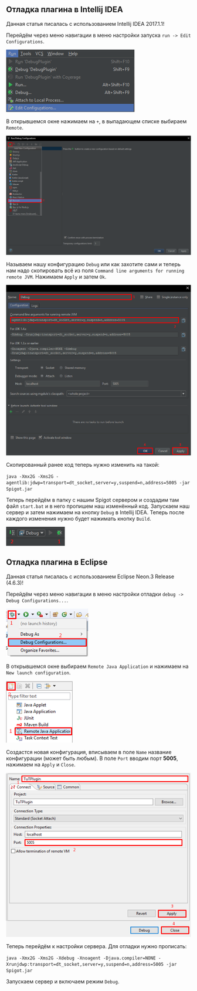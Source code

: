 ## Отладка плагина в Intellij IDEA

Данная статья писалась с использованием Intellij IDEA 2017.1.1!

Перейдём через меню навигации в меню настройки запуска `run -> Edit Configurations`.

![Edit Configurations](images/run.png)

В открывшемся окне нажимаем на `+`, в выпадающем списке выбираем `Remote`.

![Add](images/remote.png)

Называем нашу конфигурацию `Debug` или как захотите сами и теперь нам надо скопировать всё из поля `Command line arguments for running remote JVM`. Нажимаем `Apply` и затем `Ok`.

![Configuration](images/configuration.png)

Скопированный ранее код теперь нужно изменить на такой:

`java -Xmx2G -Xms2G -agentlib:jdwp=transport=dt_socket,server=y,suspend=n,address=5005 -jar Spigot.jar`

Теперь перейдём в папку с нашим Spigot сервером и создадим там файл `start.bat` и в него пропишем наш изменённый код. Запускаем наш сервер и затем нажимаем на кнопку `Debug` в Intellij IDEA. Теперь после каждого изменения нужно будет нажимать кнопку `Build`.

 ![Start](images/start.png)

## Отладка плагина в Eclipse

Данная статья писалась с использованием Eclipse Neon.3 Release (4.6.3)!

Перейдём через меню навигации в меню настройки отладки `debug -> Debug Configurations...`.

![Eclipse Debug](images/ecl_debug.png)

В открывшемся окне выбираем `Remote Java Application` и нажимаем на `New launch configuration`.

![Eclipse Remote](images/ecl_config.png)

Создастся новая конфигурация, вписываем в поле `Name` название конфигурации (может быть любым). В поле `Port` вводим порт **5005**, нажимаем на `Apply` и `Close`.

![Eclipse Setting](images/ecl_setting.png)

Теперь перейдём к настройки сервера. Для отладки нужно прописать:

`java -Xmx2G -Xms2G -Xdebug -Xnoagent -Djava.compiler=NONE -Xrunjdwp:transport=dt_socket,server=y,suspend=n,address=5005 -jar Spigot.jar`

Запускаем сервер и включаем режим `Debug`.
